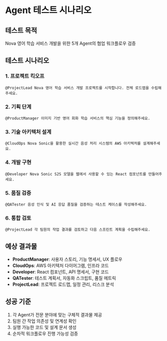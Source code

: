 # Agent 테스트 시나리오

## 테스트 목적
Nova 영어 학습 서비스 개발을 위한 5개 Agent의 협업 워크플로우 검증

## 테스트 시나리오

### 1. 프로젝트 킥오프
```
@ProjectLead Nova 영어 학습 서비스 개발 프로젝트를 시작합니다. 전체 로드맵을 수립해주세요.
```

### 2. 기획 단계
```
@ProductManager 이미지 기반 영어 회화 학습 서비스의 핵심 기능을 정의해주세요.
```

### 3. 기술 아키텍처 설계
```
@CloudOps Nova Sonic을 활용한 실시간 음성 처리 시스템의 AWS 아키텍처를 설계해주세요.
```

### 4. 개발 구현
```
@Developer Nova Sonic S2S 모델을 웹에서 사용할 수 있는 React 컴포넌트를 만들어주세요.
```

### 5. 품질 검증
```
@QATester 음성 인식 및 AI 응답 품질을 검증하는 테스트 케이스를 작성해주세요.
```

### 6. 통합 검토
```
@ProjectLead 각 팀원의 작업 결과를 검토하고 다음 스프린트 계획을 수립해주세요.
```

## 예상 결과물

- **ProductManager**: 사용자 스토리, 기능 명세서, UX 플로우
- **CloudOps**: AWS 아키텍처 다이어그램, 인프라 코드
- **Developer**: React 컴포넌트, API 명세서, 구현 코드
- **QATester**: 테스트 계획서, 자동화 스크립트, 품질 메트릭
- **ProjectLead**: 프로젝트 로드맵, 일정 관리, 리스크 분석

## 성공 기준

1. 각 Agent가 전문 분야에 맞는 구체적 결과물 제공
2. 팀원 간 작업 의존성 및 연계성 확인
3. 실행 가능한 코드 및 설계 문서 생성
4. 순차적 워크플로우 진행 가능성 검증
